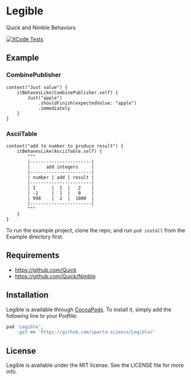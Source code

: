 # Legible
Quick and Nimble Behaviors

[![XCode Tests](https://github.com/sparta-science/Legible/actions/workflows/xcode-tests.yml/badge.svg)](https://github.com/sparta-science/Legible/actions/workflows/xcode-tests.yml)

## Example

### CombinePublisher

```
context("Just value") {
    itBehavesLike(CombinePublisher.self) {
        Just("apple")
            .shouldFinish(expectedValue: "apple")
            .immediately
    }
}
```

### AsciiTable
```
context("add to number to produce result") {
    itBehavesLike(AsciiTable.self) {
        """
        |-----------------------|
        |      add integers     |
        |-----------------------|
        | number | add | result |
        |-----------------------|
        | 1      |  1  |   2    |
        | -1     |  1  |   0    |
        | 998    |  2  |  1000  |
        |-----------------------|
        """
    }
}

```
To run the example project, clone the repo, and run `pod install` from the Example directory first.



## Requirements

- https://github.com/Quick
- https://github.com/Quick/Nimble

## Installation

Legible is available through [CocoaPods](https://cocoapods.org). To install
it, simply add the following line to your Podfile:

```ruby
pod 'Legible',
    :git => 'https://github.com/sparta-science/Legible/'
```

## License

Legible is available under the MIT license. See the LICENSE file for more info.
